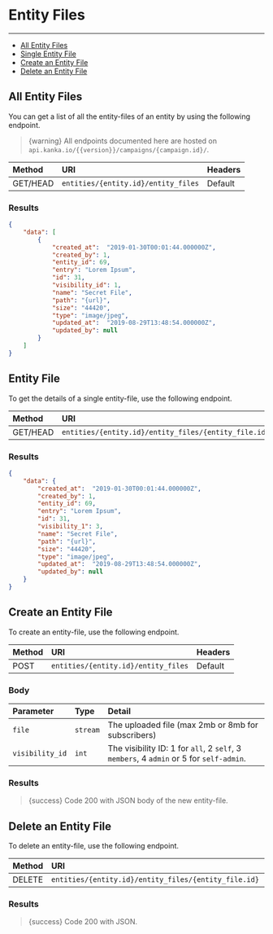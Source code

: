 # Entity Files

---

- [All Entity Files](#all-entity-files)
- [Single Entity File](#entity-file)
- [Create an Entity File](#create-entity-file)
- [Delete an Entity File](#delete-entity-file)

<a name="all-entity-files"></a>
## All Entity Files

You can get a list of all the entity-files of an entity by using the following endpoint.

> {warning} All endpoints documented here are hosted on `api.kanka.io/{{version}}/campaigns/{campaign.id}/`.


| Method | URI | Headers |
| :- |   :-   |  :-  |
| GET/HEAD | `entities/{entity.id}/entity_files` | Default |

### Results
```json
{
    "data": [
        {
            "created_at":  "2019-01-30T00:01:44.000000Z",
            "created_by": 1,
            "entity_id": 69,
            "entry": "Lorem Ipsum",
            "id": 31,
            "visibility_id": 1,
            "name": "Secret File",
            "path": "{url}",
            "size": "44420",
            "type": "image/jpeg",
            "updated_at":  "2019-08-29T13:48:54.000000Z",
            "updated_by": null
        }
    ]
}
```


<a name="entity-file"></a>
## Entity File

To get the details of a single entity-file, use the following endpoint.

| Method | URI | Headers |
| :- |   :-   |  :-  |
| GET/HEAD | `entities/{entity.id}/entity_files/{entity_file.id}` | Default |

### Results
```json
{
    "data": {
        "created_at":  "2019-01-30T00:01:44.000000Z",
        "created_by": 1,
        "entity_id": 69,
        "entry": "Lorem Ipsum",
        "id": 31,
        "visibility_1": 3,
        "name": "Secret File",
        "path": "{url}",
        "size": "44420",
        "type": "image/jpeg",
        "updated_at":  "2019-08-29T13:48:54.000000Z",
        "updated_by": null
    }
}
```


<a name="create-entity-file"></a>
## Create an Entity File

To create an entity-file, use the following endpoint.

| Method | URI | Headers |
| :- |   :-   |  :-  |
| POST | `entities/{entity.id}/entity_files` | Default |

### Body

| Parameter | Type | Detail |
| :- |   :-   |  :-  |
| `file` | `stream` | The uploaded file (max 2mb or 8mb for subscribers) |
| `visibility_id` | `int` | The visibility ID: 1 for `all`, 2 `self`, 3 `members`, 4 `admin` or 5 for `self-admin`. |

### Results

> {success} Code 200 with JSON body of the new entity-file.


<a name="delete-entity-file"></a>
## Delete an Entity File

To delete an entity-file, use the following endpoint.

| Method | URI | Headers |
| :- |   :-   |  :-  |
| DELETE | `entities/{entity.id}/entity_files/{entity_file.id}` | Default |

### Results

> {success} Code 200 with JSON.
